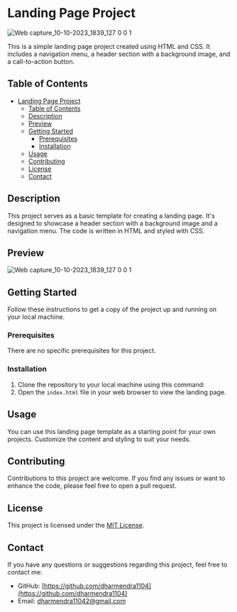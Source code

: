 # Landing Page Project

![Web capture_10-10-2023_1839_127 0 0 1](https://github.com/dharmendra1104/Landing_Page/assets/140887766/457a31ec-5d7d-49e3-b65f-fc0f77de11c2)


This is a simple landing page project created using HTML and CSS. It includes a navigation menu, a header section with a background image, and a call-to-action button.

## Table of Contents

- [Landing Page Project](#landing-page-project)
  - [Table of Contents](#table-of-contents)
  - [Description](#description)
  - [Preview](#preview)
  - [Getting Started](#getting-started)
    - [Prerequisites](#prerequisites)
    - [Installation](#installation)
  - [Usage](#usage)
  - [Contributing](#contributing)
  - [License](#license)
  - [Contact](#contact)

## Description

This project serves as a basic template for creating a landing page. It's designed to showcase a header section with a background image and a navigation menu. The code is written in HTML and styled with CSS.

## Preview

![Web capture_10-10-2023_1839_127 0 0 1](https://github.com/dharmendra1104/Landing_Page/assets/140887766/457a31ec-5d7d-49e3-b65f-fc0f77de11c2)


## Getting Started

Follow these instructions to get a copy of the project up and running on your local machine.

### Prerequisites

There are no specific prerequisites for this project.

### Installation

1. Clone the repository to your local machine using this command:
2. Open the `index.html` file in your web browser to view the landing page.

## Usage

You can use this landing page template as a starting point for your own projects. Customize the content and styling to suit your needs.

## Contributing

Contributions to this project are welcome. If you find any issues or want to enhance the code, please feel free to open a pull request.

## License

This project is licensed under the [MIT License](LICENSE).

## Contact

If you have any questions or suggestions regarding this project, feel free to contact me:

- GitHub: [https://github.com/dharmendra1104](https://github.com/dharmendra1104)
- Email: [dharmendra11042@gmail.com](dharmendra11042@gmail.com)
